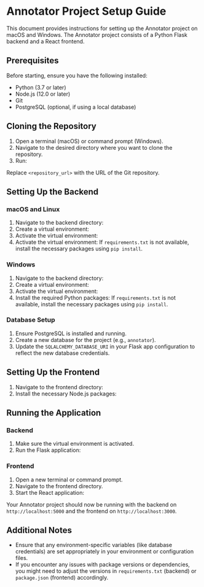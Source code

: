 # Annotator Project Setup Guide

This document provides instructions for setting up the Annotator project on macOS and Windows. The Annotator project consists of a Python Flask backend and a React frontend.

## Prerequisites

Before starting, ensure you have the following installed:
- Python (3.7 or later)
- Node.js (12.0 or later)
- Git
- PostgreSQL (optional, if using a local database)

## Cloning the Repository

1. Open a terminal (macOS) or command prompt (Windows).
2. Navigate to the desired directory where you want to clone the repository.
3. Run:

Replace `<repository_url>` with the URL of the Git repository.

## Setting Up the Backend

### macOS and Linux

1. Navigate to the backend directory:
2. Create a virtual environment:
3. Activate the virtual environment:
3. Activate the virtual environment:
If `requirements.txt` is not available, install the necessary packages using `pip install`.

### Windows

1. Navigate to the backend directory:
2. Create a virtual environment:
3. Activate the virtual environment:
4. Install the required Python packages:
If `requirements.txt` is not available, install the necessary packages using `pip install`.

### Database Setup

1. Ensure PostgreSQL is installed and running.
2. Create a new database for the project (e.g., `annotator`).
3. Update the `SQLALCHEMY_DATABASE_URI` in your Flask app configuration to reflect the new database credentials.

## Setting Up the Frontend

1. Navigate to the frontend directory:
2. Install the necessary Node.js packages:

## Running the Application

### Backend

1. Make sure the virtual environment is activated.
2. Run the Flask application:

### Frontend

1. Open a new terminal or command prompt.
2. Navigate to the frontend directory.
3. Start the React application:

Your Annotator project should now be running with the backend on `http://localhost:5000` and the frontend on `http://localhost:3000`.

## Additional Notes

- Ensure that any environment-specific variables (like database credentials) are set appropriately in your environment or configuration files.
- If you encounter any issues with package versions or dependencies, you might need to adjust the versions in `requirements.txt` (backend) or `package.json` (frontend) accordingly.
